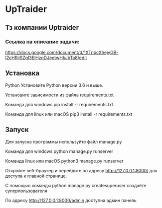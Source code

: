 # UpTraider
## Тз компании Uptraider

### Ссылка на описание задачи: 
https://docs.google.com/document/d/1XTnbcXhejyGB-I2cHRiiSZqI3ElHzqDJeetwHkJbTa8/edit


## Установка
Python
Установите Python версии 3.6 и выше.

Установите зависимости из файла requirements.txt

Команда для windows pip install -r requirements.txt

Команда для linux или macOS pip3 install -r requirements.txt

## Запуск
Для запуска программы используйте файл manage.py

Команда для windows python manage.py runserver

Команда linux или macOS python3 manage.py runserver

Откройте веб-браузер и перейдите по адресу http://127.0.0.1:8000/ для доступа к главной странице.

С помощью команды python manage.py createsuperuser создаёте суперпользователя

По адресу http://127.0.0.1:8000/admin доступна админ панель